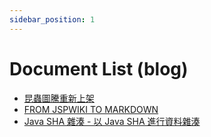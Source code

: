 ```yaml
---
sidebar_position: 1
---
```


# Document List (blog)

* [昆蟲圖騰重新上架](/blog/2023-12-03-網站重新上架)
* [FROM JSPWIKI TO MARKDOWN](/blog/2023-12-09-jspwiki-to-md)
* [Java SHA 雜湊 - 以 Java SHA 進行資料雜湊](/blog/Java_Sha_Digest)

